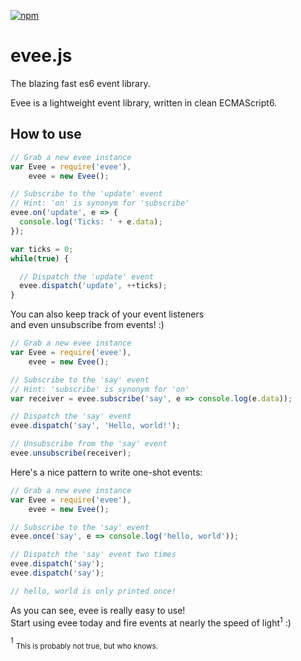 [![npm](https://img.shields.io/npm/v/evee.svg?maxAge=2592000?style=flat-square)]()

# evee.js
The blazing fast es6 event library.

Evee is a lightweight event library, written in clean ECMAScript6.

## How to use
```js
// Grab a new evee instance
var Evee = require('evee'),
    evee = new Evee();

// Subscribe to the 'update' event
// Hint: 'on' is synonym for 'subscribe'
evee.on('update', e => {
  console.log('Ticks: ' + e.data);
});

var ticks = 0;
while(true) {

  // Dispatch the 'update' event
  evee.dispatch('update', ++ticks);
}
```

You can also keep track of your event listeners   
and even unsubscribe from events! :)
```js
// Grab a new evee instance
var Evee = require('evee'),
    evee = new Evee();

// Subscribe to the 'say' event
// Hint: 'subscribe' is synonym for 'on'
var receiver = evee.subscribe('say', e => console.log(e.data));

// Dispatch the 'say' event
evee.dispatch('say', 'Hello, world!');

// Unsubscribe from the 'say' event
evee.unsubscribe(receiver);
```

Here's a nice pattern to write one-shot events:
```js
// Grab a new evee instance
var Evee = require('evee'),
    evee = new Evee();

// Subscribe to the 'say' event
evee.once('say', e => console.log('hello, world'));

// Dispatch the 'say' event two times
evee.dispatch('say');
evee.dispatch('say');

// hello, world is only printed once!
```

As you can see, evee is really easy to use!   
Start using evee today and fire events at nearly the speed of light<sup>1</sup> :)


<sup>1</sup> <sub>This is probably not true, but who knows.</sub>
